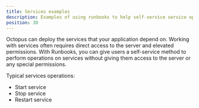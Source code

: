 ```yaml
---
title: Services examples
description: Examples of using runbooks to help self-service service operations
position: 30
---
```


Octopus can deploy the services that your application depend on.  Working with services often requires direct access to the server and elevated permissions.  With Runbooks, you can give users a self-service method to perform operations on services without giving them access to the server or any special permissions.

Typical services operations:
- Start service
- Stop service
- Restart service


